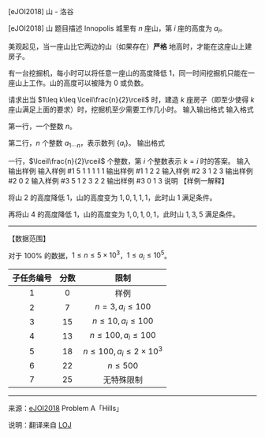 



[eJOI2018] 山 - 洛谷














[eJOI2018] 山
题目描述
Innopolis 城里有 $n$ 座山，第 $i$ 座的高度为 $a_i$。

美观起见，当一座山比它两边的山（如果存在）**严格** 地高时，才能在这座山上建房子。

有一台挖掘机，每小时可以将任意一座山的高度降低 $1$，同一时间挖掘机只能在一座山上工作。山的高度可以被降为 $0$ 或负数。

请求出当 $1\leq k\leq \lceil\frac{n}{2}\rceil$ 时，建造 $k$ 座房子（即至少使得 $k$ 座山满足上面的要求）时，挖掘机至少需要工作几小时。
输入输出格式
输入格式

第一行，一个整数 $n$。

第二行，$n$ 个整数 $a_{1\cdots n}$，表示数列 $\{a_i\}$。
输出格式

一行，$\lceil\frac{n}{2}\rceil$ 个整数，第 $i$ 个整数表示 $k=i$ 时的答案。
输入输出样例
输入样例 #1
5
1 1 1 1 1
输出样例 #1
1 2 2
输入样例 #2
3
1 2 3
输出样例 #2
0 2
输入样例 #3
5
1 2 3 2 2
输出样例 #3
0 1 3
说明
【样例一解释】

将山 $2$ 的高度降低 $1$，山的高度变为 $1,0,1,1,1$，此时山 $1$ 满足条件。

再将山 $4$ 的高度降低 $1$，山的高度变为 $1,0,1,0,1$，此时山 $1,3,5$ 满足条件。

---

【数据范围】

对于 $100\%$ 的数据，$1\leq n\leq 5\times 10^3$，$1\leq a_i\leq 10^5$。

| 子任务编号 | 分数 | 限制 |
| :----------: | :----------: | :----------: |
| $1$ | $0$ | 样例 |
| $2$ | $7$ | $n=3,a_i\leq 100$ |
| $3$ | $15$ | $n\leq 10,a_i\leq 100$ |
| $4$ | $13$ | $n\leq 100,a_i\leq 100$ |
| $5$ | $18$ | $n\leq 100,a_i\leq 2\times 10^3$ |
| $6$ | $22$ | $n\leq 500$ |
| $7$ | $25$ | 无特殊限制 |

---

来源：[eJOI2018](http://ejoi2018.org/) Problem A「Hills」

说明：翻译来自 [LOJ](https://loj.ac/problem/2813)






